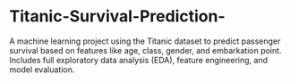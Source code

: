 # Titanic-Survival-Prediction-
A machine learning project using the Titanic dataset to predict passenger survival based on features like age, class, gender, and embarkation point. Includes full exploratory data analysis (EDA), feature engineering, and model evaluation.
